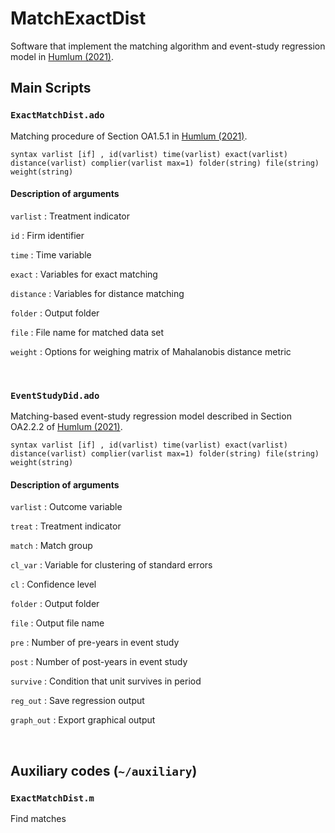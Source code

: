 # MatchExactDist
Software that implement the matching algorithm and event-study regression model in [Humlum (2021)](https://andershumlum.com/s/humlumJMP.pdf).
&nbsp;
## Main Scripts 
### `ExactMatchDist.ado` 
Matching procedure of Section OA1.5.1 in [Humlum (2021)](https://andershumlum.com/s/humlumJMP.pdf).

```
syntax varlist [if] , id(varlist) time(varlist) exact(varlist) distance(varlist) complier(varlist max=1) folder(string) file(string) weight(string)
```
#### Description of arguments

`varlist`
  : Treatment indicator

`id`
  : Firm identifier

`time`
  : Time variable

`exact`
  : Variables for exact matching   

`distance`
  : Variables for distance matching

`folder`
  : Output folder

`file`
  : File name for matched data set

`weight`
  : Options for weighing matrix of Mahalanobis distance metric 


&nbsp;&nbsp;

### `EventStudyDid.ado` 
Matching-based event-study regression model described in Section OA2.2.2 of [Humlum (2021)](https://andershumlum.com/s/humlumJMP.pdf).

```
syntax varlist [if] , id(varlist) time(varlist) exact(varlist) distance(varlist) complier(varlist max=1) folder(string) file(string) weight(string)
```
#### Description of arguments

`varlist`
  : Outcome variable

`treat`
  : Treatment indicator

`match`
  : Match group

`cl_var`
  : Variable for clustering of standard errors

`cl`
  : Confidence level 

`folder`
  : Output folder

`file`
  : Output file name

`pre`
  : Number of pre-years in event study

`post`
  : Number of post-years in event study

`survive`
  : Condition that unit survives in period

`reg_out`
  : Save regression output

`graph_out`
  : Export graphical output 


&nbsp;&nbsp;
## Auxiliary codes (`~/auxiliary`)
### `ExactMatchDist.m` 
Find matches
